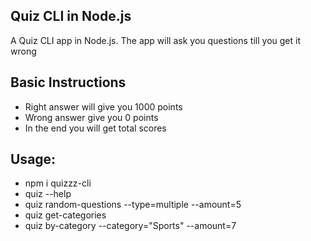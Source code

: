 ## Quiz CLI in Node.js

A Quiz CLI app in Node.js. The app will ask you questions till you get it wrong

## Basic Instructions
- Right answer will give you 1000 points
- Wrong answer give you 0 points
- In the end you will get total scores

## Usage:
- npm i quizzz-cli
- quiz --help
- quiz random-questions --type=multiple --amount=5
- quiz get-categories
- quiz by-category --category="Sports" --amount=7

